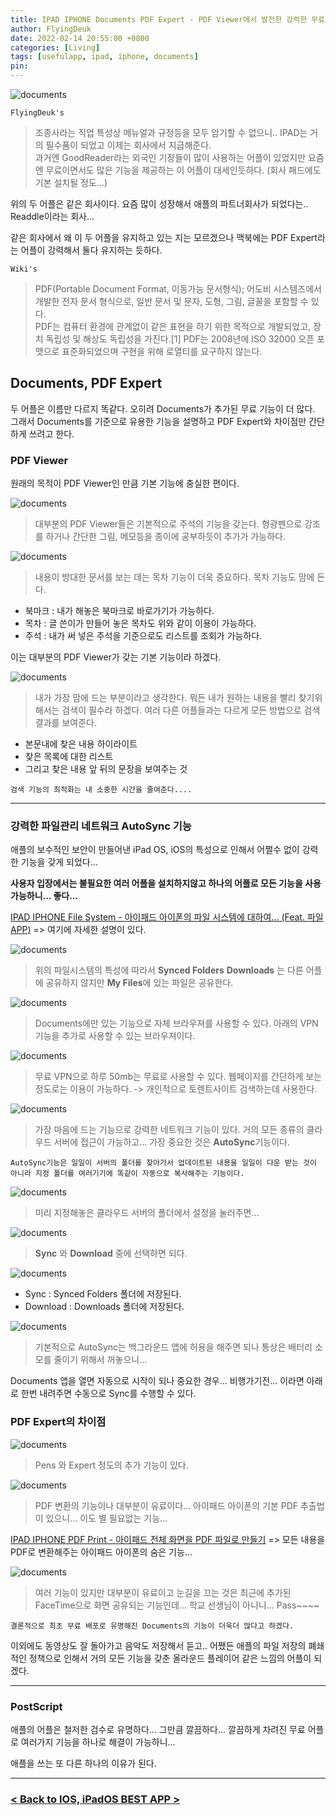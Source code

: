 ```yaml
---
title: IPAD IPHONE Documents PDF Expert - PDF Viewer에서 발전한 강력한 무료 네트워크 파일관리 어플
author: FlyingDeuk
date: 2022-02-14 20:55:00 +0800
categories: [Living]
tags: [usefulapp, ipad, iphone, documents]
pin:
---
```


![documents](/img/living/app/documents15.jpeg)

`FlyingDeuk's`
> 조종사라는 직업 특성상 메뉴얼과 규정등을 모두 암기할 수 없으니.. IPAD는 거의 필수품이 되었고 이제는 회사에서 지급해준다. <br>
과거엔 GoodReader라는 외국인 기장들이 많이 사용하는 어플이 있었지만 요즘엔 무료이면서도 많은 기능을 제공하는 이 어플이 대세인듯하다. (회사 패드에도 기본 설치될 정도...)<br>

위의 두 어플은 같은 회사이다. 요즘 많이 성장해서 애플의 파트너회사가 되었다는.. Readdle이라는 회사...

같은 회사에서 왜 이 두 어플을 유지하고 있는 지는 모르겠으나 맥북에는 PDF Expert라는 어플이 강력해서 둘다 유지하는 듯하다.

`Wiki's`
> PDF(Portable Document Format, 이동가능 문서형식); 어도비 시스템즈에서 개발한 전자 문서 형식으로, 일반 문서 및 문자, 도형, 그림, 글꼴을 포함할 수 있다. <br>
PDF는 컴퓨터 환경에 관계없이 같은 표현을 하기 위한 목적으로 개발되었고, 장치 독립성 및 해상도 독립성을 가진다.[1] PDF는 2008년에 ISO 32000 오픈 포맷으로 표준화되었으며 구현을 위해 로열티를 요구하지 않는다.

## Documents, PDF Expert
두 어플은 이름만 다르지 똑같다. 오히려 Documents가 추가된 무료 기능이 더 많다. 그래서 Documents를 기준으로 유용한 기능을 설명하고 PDF Expert와 차이점만 간단하게 쓰려고 한다.

### PDF Viewer
원래의 목적이 PDF Viewer인 만큼 기본 기능에 충실한 편이다.

![documents](/img/living/app/documents6.jpeg)
> 대부분의 PDF Viewer들은 기본적으로 주석의 기능을 갖는다. 형광펜으로 강조를 하거나 간단한 그림, 메모등을 종이에 공부하듯이 추가가 가능하다.

![documents](/img/living/app/documents7.jpeg)
> 내용이 방대한 문서를 보는 데는 목차 기능이 더욱 중요하다. 목차 기능도 맘에 든다.

- 북마크 : 내가 해놓은 북마크로 바로가기가 가능하다.
- 목차 : 글 쓴이가 만들어 놓은 목차도 위와 같이 이용이 가능하다.
- 주석 : 내가 써 넣은 주석을 기준으로도 리스트를 조회가 가능하다.

이는 대부분의 PDF Viewer가 갖는 기본 기능이라 하겠다.

![documents](/img/living/app/documents14.jpeg)
> 내가 가장 맘에 드는 부분이라고 생각한다. 뭐든 내가 원하는 내용을 빨리 찾기위해서는 검색이 필수라 하겠다. 여러 다른 어플들과는 다르게 모든 방법으로 검색 결과를 보여준다.

- 본문내에 찾은 내용 하이라이트
- 찾은 목록에 대한 리스트
- 그리고 찾은 내용 앞 뒤의 문장을 보여주는 것

`검색 기능의 최적화는 내 소중한 시간을 줄여준다....`

-------

### 강력한 파일관리 네트워크 AutoSync 기능
애플의 보수적인 보안이 만들어낸 iPad OS, iOS의 특성으로 인해서 어쩔수 없이 강력한 기능을 갖게 되었다...

**사용자 입장에서는 불필요한 여러 어플을 설치하지않고 하나의 어플로 모든 기능을 사용 가능하니... 좋다...**

[IPAD IPHONE File System - 아이패드 아이폰의 파일 시스템에 대하여... (Feat. 파일 APP)](/posts/filesys/) => 여기에 자세한 설명이 있다.

![documents](/img/living/app/documents2.jpeg)
> 위의 파일시스템의 특성에 따라서 **Synced Folders** **Downloads** 는 다른 어플에 공유하지 않지만 **My Files**에 있는 파일은 공유한다.

![documents](/img/living/app/documents3.jpeg)
> Documents에만 있는 기능으로 자체 브라우져를 사용할 수 있다. 아래의 VPN기능을 추가로 사용할 수 있는 브라우져이다.

![documents](/img/living/app/documents4.jpeg)
> 무료 VPN으로 하루 50mb는 무료로 사용할 수 있다. 웹페이지를 간단하게 보는 정도로는 이용이 가능하다. -> 개인적으로 토렌트사이트 검색하는데 사용한다.

![documents](/img/living/app/documents5.jpeg)
> 가장 마음에 드는 기능으로 강력한 네트워크 기능이 있다. 거의 모든 종류의 클라우드 서버에 접근이 가능하고... 가장 중요한 것은 **AutoSync**기능이다.

`AutoSync기능은 일일이 서버의 폴더를 찾아가서 업데이트된 내용을 일일이 다운 받는 것이 아니라 지정 폴더를 여러기기에 똑같이 자동으로 복사해주는 기능이다.`

![documents](/img/living/app/documents10.jpeg)
> 미리 지정해놓은 클라우드 서버의 폴더에서 설정을 눌러주면...

![documents](/img/living/app/documents11.jpeg)
> **Sync** 와 **Download** 중에 선택하면 되다.


![documents](/img/living/app/documents12.jpeg)

- Sync : Synced Folders 폴더에 저장된다.
- Download : Downloads 폴더에 저장된다.

![documents](/img/living/app/documents13.jpeg)
> 기본적으로 AutoSync는 백그라운드 앱에 허용을 해주면 되나 통상은 배터리 소모를 줄이기 위해서 꺼놓으니...

Documents 앱을 열면 자동으로 시작이 되나 중요한 경우... 비행가기전... 이라면 아래로 한번 내려주면 수동으로 Sync를 수행할 수 있다.

### PDF Expert의 차이점

![documents](/img/living/app/documents1.jpeg)
> Pens 와 Expert 정도의 추가 기능이 있다.

![documents](/img/living/app/documents8.jpeg)
> PDF 변환의 기능이나 대부분이 유료이다... 아이패드 아이폰의 기본 PDF 추출법이 있으니... 이도 별 필요없는 기능...

[IPAD IPHONE PDF Print - 아이패드 전체 화면을 PDF 파일로 만들기](/posts/IpadPdf/) => 모든 내용을 PDF로 변환해주는 아이패드 아이폰의 숨은 기능...

![documents](/img/living/app/documents9.jpeg)
> 여러 기능이 있지만 대부분이 유료이고 눈길을 끄는 것은 최근에 추가된 FaceTime으로 화면 공유되는 기능인데... 학교 선생님이 아니니... Pass~~~~

`결론적으로 최초 무료 배포로 유명해진 Documents의 기능이 더욱더 많다고 하겠다.`

이외에도 동영상도 잘 돌아가고 음악도 저장해서 듣고.. 어쨌든 애플의 파일 저장의 폐쇄적인 정책으로 인해서 거의 모든 기능을 갖춘 올라운드 플레이어 같은 느낌의 어플이 되겠다.

-----------

### PostScript
애플의 어플은 철저한 검수로 유명하다... 그만큼 깔끔하다... 깔끔하게 차려진 무료 어플로 여러가지 기능을 하나로 해결이 가능하니...

애플을 쓰는 또 다른 하나의 이유가 된다.

----------

### [< Back to IOS, iPadOS BEST APP >](/posts/IPADOSAPP/)
